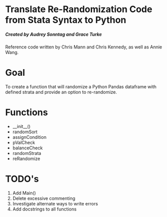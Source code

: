 # Translate Re-Randomization Code from Stata Syntax to Python
##### Created by Audrey Sonntag and Grace Turke
Reference code written by Chris Mann and Chris Kennedy, as well as Annie Wang.

# Goal
To create a function that will randomize a Python Pandas dataframe with defined strata and provide an option to re-randomize.

# Functions
* \_\_init\_\_()
* randomSort
* assignCondition
* pValCheck
* balanceCheck
* randomStrata
* reRandomize

# TODO's
1. Add Main()
2. Delete excessive commenting
3. Investigate alternate ways to write errors
4. Add docstrings to all functions
